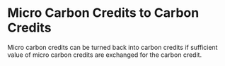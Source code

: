 # Micro Carbon Credits to Carbon Credits

Micro carbon credits can be turned back into carbon credits if sufficient value of micro carbon credits are exchanged for the carbon credit.
